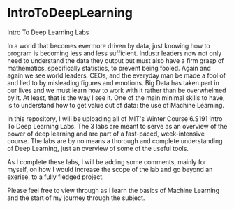 # IntroToDeepLearning
Intro To Deep Learning Labs 


In a world that becomes evermore driven by data, just knowing how to program is becoming less and less sufficient. Industr leaders now not only need to understand the data they output but must also have a firm grasp of mathematics, specifically statistics, to prevent being fooled.
Again and again we see world leaders, CEOs, and the everyday man be made a fool of and lied to by misleading figures and emotions. Big Data has taken part in our lives and we must learn how to work with it rather than be overwhelmed by it. At least, that is the way I see it. 
One of the main minimal skills to have, is to understand how to get value out of data: the use of Machine Learning. 

In this repository, I will be uploading all of MIT's Winter Course 6.S191 Intro To Deep Learning Labs.
The 3 labs are meant to serve as an overview of the power of deep learning and are part of a fast-paced, week-intensive course. 
The labs are by no means a thorough and complete understanding of Deep Learning, just an overview of some of the useful tools.

As I complete these labs, I will be adding some comments, mainly for myself, on how I would increase the scope of the lab and go beyond an exerise, to a fully fledged project. 

Please feel free to view through as I learn the basics of Machine Learning and the start of my journey through the subject. 
